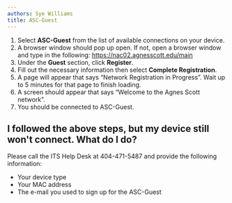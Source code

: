 ```yaml
---
authors: Sye Williams
title: ASC-Guest
---
```


1. Select **ASC-Guest** from the list of available connections on your device.
2. A browser window should pop up open. If not, open a browser window and type in the following: https://nac02.agnesscott.edu/main  
3. Under the **Guest** section, click **Register**. 
4. Fill out the necessary information then select **Complete Registration**. 
5. A page will appear that says “Network Registration in Progress”. Wait up to 5 minutes for that page to finish loading. 
6. A screen should appear that says “Welcome to the Agnes Scott network”. 
7. You should be connected to ASC-Guest.

## I followed the above steps, but my device still won't connect. What do I do?

Please call the ITS Help Desk at 404-471-5487 and provide the following information:
- Your device type
- Your MAC address
- The e-mail you used to sign up for the ASC-Guest